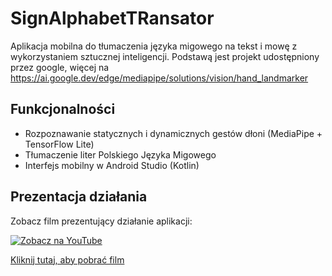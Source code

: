 # SignAlphabetTRansator

Aplikacja mobilna do tłumaczenia języka migowego na tekst i mowę z wykorzystaniem sztucznej inteligencji.
Podstawą jest projekt udostępniony przez google, więcej na https://ai.google.dev/edge/mediapipe/solutions/vision/hand_landmarker

## Funkcjonalności

- Rozpoznawanie statycznych i dynamicznych gestów dłoni (MediaPipe + TensorFlow Lite)
- Tłumaczenie liter Polskiego Języka Migowego
- Interfejs mobilny w Android Studio (Kotlin)

## Prezentacja działania

Zobacz film prezentujący działanie aplikacji:

[![Zobacz na YouTube](https://img.shields.io/badge/▶️%20Obejrzyj%20na%20YouTube-red?style=for-the-badge)](https://youtu.be/Akcz60rHB4Y)

[Kliknij tutaj, aby pobrać film](PREZENTACJA.mp4)


